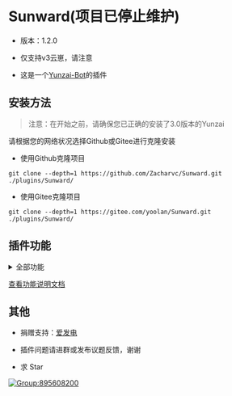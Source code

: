 # Sunward(项目已停止维护)

* 版本：1.2.0

* 仅支持v3云崽，请注意

* 这是一个[Yunzai-Bot](https://gitee.com/le-niao/Yunzai-Bot)的插件

## 安装方法

> 注意：在开始之前，请确保您已正确的安装了3.0版本的Yunzai

请根据您的网络状况选择Github或Gitee进行克隆安装

* 使用Github克隆项目

```
git clone --depth=1 https://github.com/Zacharvc/Sunward.git ./plugins/Sunward/
```

* 使用Gitee克隆项目

```
git clone --depth=1 https://gitee.com/yoolan/Sunward.git ./plugins/Sunward/
```

## 插件功能

<details>
  <summary>全部功能</summary>

* [x] 查看好友列表
* [x] 查看群聊列表
* [x] 快捷删除好友
* [x] 快捷退出群聊
* [x] Git克隆项目安装插件
* [x] 通过rm删除插件文件夹
* [x] 撤回消息
* [x] 投票撤回消息
* [ ] 监测好友请求
* [ ] 监测加群邀请
* [ ] 快捷删除全部好友
* [ ] 快捷退出所有群聊
* [ ] 功能图形化

</details>

[查看功能说明文档](apps/README.md)

## 其他

* 捐赠支持：[爱发电](https://afdian.net/a/withGarlic)

* 插件问题请进群或发布议题反馈，谢谢

* 求 Star

[![Group:895608200](https://img.shields.io/badge/Group-895608200-red)](https://qm.qq.com/cgi-bin/qm/qr?authKey=90qX4dwk3D3iqA3N%2FI8K5RL3n9ucg30CmRMiQn%2FpfBdV1d2HHOslAbwm%2BsPpb8nZ&k=rJ1gMehehYXvj8z8jut6h-Zj5VUd4rhr&noverify=0)